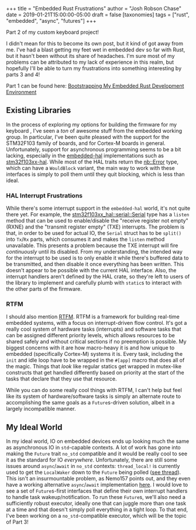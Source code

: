 +++
title = "Embedded Rust Frustrations"
author = "Josh Robson Chase"
date = 2019-01-21T15:00:00-05:00
draft = false
[taxonomies]
tags = ["rust", "embedded", "async", "futures"]
+++

Part 2 of my custom keyboard project!

I didn't mean for this to become its own post, but it kind of got away from
me. I've had a blast getting my feet wet in embedded dev so far with Rust,
but it hasn't been without its share of headaches. I'm sure most of my
problems can be attributed to my lack of experience in this realm, but
hopefully I'll be able to turn my frustrations into something interesting by
parts 3 and 4!

Part 1 can be found here: [Bootstrapping My Embedded Rust Development
Environment](../embedded-bootstrapping/)

<!-- more -->

## Existing Libraries

In the process of exploring my options for building the firmware for my
keyboard , I've seen a *ton* of awesome stuff from the embedded working
group. In particular, I've been quite pleased with the support for the
STM32F103 family of boards, and for Cortex-M boards in general.
Unfortunately, support for asynchronous programming seems to be a bit
lacking, especially in the [embedded-hal] implementations such as
[stm32f103xx-hal]. While most of the HAL traits return the [nb::Error] type,
which can have a `WouldBlock` variant, the main way to work with these
interfaces is simply to poll them until they quit blocking, which is less
than ideal.

[nb::Error]: https://docs.rs/nb/0.1.1/nb/enum.Error.html
[stm32f103xx-hal]: https://github.com/japaric/stm32f103xx-hal
[embedded-hal]: https://docs.rs/embedded-hal

### HAL Interrupt Frustrations

While there's some interrupt support in the `embedded-hal` world,
it's not quite there yet. For example, the [stm32f103xx_hal::serial::Serial][Serial]
type has a `listen` method that can be used to enable/disable the "receive
register not empty" (RXNE) and the "transmit register empty" (TXE)
interrupts. The problem is that, in order to be used for actual IO, the
`Serial` struct has to be `split()` into `Tx`/`Rx` parts, which consumes it
and makes the `listen` method unavailable. This presents a problem because
the TXE interrupt will fire *continuously* until its disabled. From my
understanding, the intended way for the interrupt to be used is to only
enable it while there's buffered data to be transmitted, and then disable it
once everything has been written. This doesn't appear to be possible with the
current HAL interface. Also, the interrupt handlers aren't defined by the HAL
crate, so they're left to users of the library to implement and carefully
plumb with `static`s to interact with the other parts of the firmware.

[Serial]: https://japaric.github.io/stm32f103xx-hal/stm32f103xx_hal/serial/struct.Serial.html

### RTFM

I should also mention [RTFM]. RTFM is a framework for building real-time
embedded systems, with a focus on interrupt-driven flow control. It's got a
really cool system of hardware tasks (interrupts) and software tasks that can
be assigned different priority levels, which allows resources to be shared
safely and without critical sections if no preemption is possible. My biggest
concerns with it are how macro-heavy it is and how unique to embedded
(specifically Cortex-M) systems it is. Every task, including the `init` and
idle loop have to be wrapped in the `#[app]` macro that does all of the
magic. Things that *look* like regular statics get wrapped in mutex-like
constructs that get handled differently based on priority at the start of the
tasks that declare that they use that resource.

[RTFM]: https://github.com/japaric/cortex-m-rtfm

While you can do some really cool things with RTFM, I can't help but feel
like its system of hardware/software tasks is simply an alternate route to
accomplishing the same goals as a `Future`s-driven solution, albeit in a
largely incompatible manner.

## My Ideal World

In my ideal world, IO on embedded devices ends up looking much the same as
asynchronous IO in `std`-capable contexts. A lot of work has gone into making
the `Future` trait `no_std` compatible and it would be really cool to see it
as the standard for IO *everywhere*. Unfortunately, there are still some
issues around `async`/`await` in `no_std` contexts: `thread_local!` is
currently used to get the `LocalWaker` down to the `Future` being polled
([see thread][thread]). This isn't an insurmountable problem, as Nemo157
points out, and they even have a working alternative `async`/`await`
implementation [here][embrio-async]. I would love to see a set of
`Future`s-first interfaces that define their own interrupt handlers to handle
task wakeup/notification. To run these `Future`s, we'll also need a
sufficiently robust executor, ideally one that can juggle more than one task
at a time and that doesn't simply poll everything in a tight loop. To that
end, I've been working on a `no_std`-compatible executor, which will be the
topic of Part 3!

[thread]: https://internals.rust-lang.org/t/pre-rfc-allowing-async-await-in-no-std/8460
[embrio-async]: https://github.com/Nemo157/embrio-rs/tree/master/embrio-async